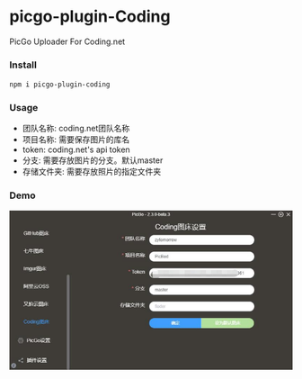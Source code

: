 # picgo-plugin-Coding

PicGo Uploader For Coding.net

### Install

```bash
npm i picgo-plugin-coding
```

### Usage

- 团队名称: coding.net团队名称
- 项目名称: 需要保存图片的库名
- token: coding.net's api token
- 分支: 需要存放图片的分支。默认master
- 存储文件夹: 需要存放照片的指定文件夹

### Demo

![Demo](https://raw.githubusercontent.com/zytomorrow/picgo-plugin-coding/master/static/demo.jpg)

